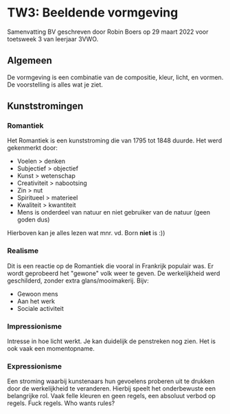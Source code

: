 # TW3: Beeldende vormgeving

Samenvatting BV geschreven door Robin Boers op 29 maart 2022 voor toetsweek 3 van leerjaar 3VWO.

## Algemeen

De vormgeving is een combinatie van de compositie, kleur, licht, en vormen. De voorstelling is alles wat je ziet.

## Kunststromingen

### Romantiek

Het Romantiek is een kunststroming die van 1795 tot 1848 duurde. Het werd gekenmerkt door:

- Voelen > denken
- Subjectief > objectief
- Kunst > wetenschap
- Creativiteit > nabootsing
- Zin > nut
- Spiritueel > materieel
- Kwaliteit > kwantiteit
- Mens is onderdeel van natuur en niet gebruiker van de natuur (geen goden dus)

Hierboven kan je alles lezen wat mnr. vd. Born **niet** is :))

### Realisme

Dit is een reactie op de Romantiek die vooral in Frankrijk populair was. Er wordt geprobeerd het "gewone" volk weer te geven. De werkelijkheid werd geschilderd, zonder extra glans/mooimakerij. Bijv:

- Gewoon mens
- Aan het werk
- Sociale activiteit

### Impressionisme

Intresse in hoe licht werkt. Je kan duidelijk de penstreken nog zien. Het is ook vaak een momentopname.

### Expressionisme

Een stroming waarbij kunstenaars hun gevoelens proberen uit te drukken door de werkelijkheid te veranderen. Hierbij speelt het onderbewuste een belangrijke rol. Vaak felle kleuren en geen regels, een absoluut verbod op regels. Fuck regels. Who wants rules?